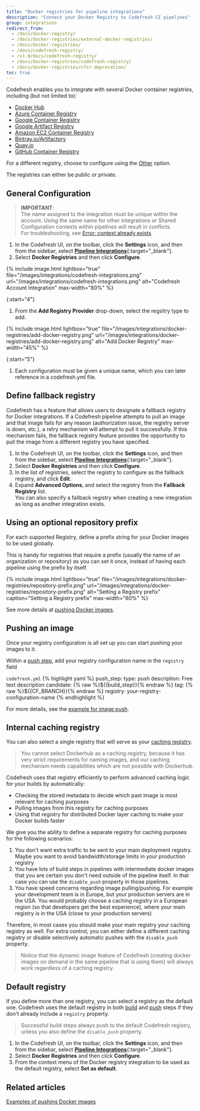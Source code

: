```yaml
---
title: "Docker registries for pipeline integrations"
description: "Connect your Docker Registry to Codefresh CI pipelines"
group: integrations
redirect_from:
  - /docs/docker-registry/
  - /docs/docker-registries/external-docker-registries/
  - /docs/docker-registries/
  - /docs/codefresh-registry/  
  - /v1.0/docs/codefresh-registry/
  - /docs/docker-registries/codefresh-registry/
  - /docs/docker-registries/cfcr-deprecation/
toc: true
---
```

Codefresh enables you to integrate with several Docker container registries, including (but not limited to):

* [Docker Hub](docker-hub)
* [Azure Container Registry](azure-docker-registry)
* [Google Container Registry](google-container-registry)
* [Google Artifact Registry](google-artifact-registry)
* [Amazon EC2 Container Registry](amazon-ec2-container-registry)
* [Bintray.io/Artifactory](bintray-io)
* [Quay.io](quay-io)
* [GitHub Container Registry](github-container-registry)

For a different registry, choose to configure using the [Other](other-registries) option.

The registries can either be public or private.

## General Configuration

>**IMPORTANT**:  
The name assigned to the integration must be unique within the account. Using the same name for other integrations or Shared Configuration contexts within pipelines will result in conflicts.<br>For troubleshooting, see [Error: context already exists]({{site.baseurl}}/docs/kb/articles/error-context-already-exists/).

1. In the Codefresh UI, on the toolbar, click the **Settings** icon, and then from the sidebar, select [**Pipeline Integrations**](https://g.codefresh.io/account-admin/account-conf/integration){:target="\_blank"}. 
1. Select **Docker Registries** and then click **Configure**.

{% include image.html
  lightbox="true"
  file="/images/integrations/codefresh-integrations.png"
  url="/images/integrations/codefresh-integrations.png"
  alt="Codefresh Account Integration"
  max-width="80%" %}

{:start="4"}
1. From the **Add Registry Provider** drop-down, select the regsitry type to add.

{% include image.html
  lightbox="true"
  file="/images/integrations/docker-registries/add-docker-registry.png"
  url="/images/integrations/docker-registries/add-docker-registry.png"
  alt="Add Docker Registry"
  max-width="45%" %}

{:start="5"}
1. Each configuration must be given a unique name, which you can later reference in a codefresh.yml file.

<!--- {% include image.html
  lightbox="true"
  file="/images/integrations/docker-registries/registry-name.png"
  url="/images/integrations/docker-registries/registry-name.png"
  alt="Specify Docker registry name"
  max-width="40%" %} -->

## Define fallback registry

Codefresh has a feature that allows users to designate a fallback registry for Docker integrations. If a Codefresh pipeline attempts to pull an image and that image fails for any reason (authorization issue, the registry server is down, etc.), a retry mechanism will attempt to pull it successfully. If this mechanism fails, the fallback registry feature provides the opportunity to pull the image from a different registry you have specified.

1. In the Codefresh UI, on the toolbar, click the **Settings** icon, and then from the sidebar, select [**Pipeline Integrations**](https://g.codefresh.io/account-admin/account-conf/integration){:target="\_blank"}. 
1. Select **Docker Registries** and then click **Configure**.
1. In the list of registries, select the registry to configure as the fallback registry, and click **Edit**.
1. Expand **Advanced Options**, and select the registry from the **Fallback Registry** list.   
  You can also specify a fallback registry when creating a new integration as long as another integration exists.

## Using an optional repository prefix

For each supported Registry, define a prefix string for your Docker images to be used globally.

This is handy for registries that require a prefix (usually the name of an organization or repository) as you can set it once, instead of having each pipeline using the prefix by itself.

{% include image.html
  lightbox="true"
  file="/images/integrations/docker-registries/repository-prefix.png"
  url="/images/integrations/docker-registries/repository-prefix.png"
  alt="Setting a Registry prefix"
  caption="Setting a Registry prefix"
  max-width="60%"
  %}

See more details at [pushing Docker images]({{site.baseurl}}/docs/ci-cd-guides/working-with-docker-registries/#pushing-docker-images).

## Pushing an image

Once your registry configuration is all set up you can start pushing your images to it.

Within a [push step]({{site.baseurl}}/docs/pipelines/steps/push/), add your registry configuration name in the `registry` field

  `codefresh.yml`
{% highlight yaml %}
push_step:
  type: push
  description: Free text description
  candidate: {% raw %}${{build_step}}{% endraw %}
  tag: {% raw %}${{CF_BRANCH}}{% endraw %}
  registry: your-registry-configuration-name
{% endhighlight %}

For more details, see the [example for image push]({{site.baseurl}}/docs/example-catalog/ci-examples/build-and-push-an-image/).

## Internal caching registry

You can also select a single registry that will serve as your [caching registry]({{site.baseurl}}/docs/pipelines/pipeline-caching/#docker-registry-caching).

> You cannot select Dockerhub as a caching registry, because it has very strict requirements for naming images, and our caching mechanism needs capabilities which are not possible with Dockerhub.

Codefresh uses that registry efficiently to perform advanced caching logic for your builds by automatically:

* Checking the stored metadata to decide which past image is most relevant for caching purposes
* Pulling images from this registry for caching purposes
* Using that registry for distributed Docker layer caching to make your Docker builds faster

We give you the ability to define a separate registry for caching purposes for the following scenarios:

1. You don't want extra traffic to be sent to your main deployment registry.  Maybe you want to avoid bandwidth/storage limits in your production registry
1. You have lots of build steps in pipelines with intermediate docker images that you are certain you don't need outside of the pipeline itself. In that case you can use the `disable_push` property in those pipelines.
1. You have speed concerns regarding image pulling/pushing. For example your development team is in Europe, but your production servers are in the USA. You would probably choose a caching registry in a European region (so that developers get the best experience), where your main registry is in the USA (close to your production servers)

Therefore, in most cases you should make your main registry your caching registry as well. For extra control, you can either define a different caching registry or disable selectively automatic pushes with the `disable_push` property.

>Notice that the dynamic image feature of Codefresh (creating docker images on demand in the same pipeline that is using them) will always work regardless of a caching registry.

## Default registry

If you define more than one registry, you can select a registry as the default one. Codefresh uses the default registry in both [build]({{site.baseurl}}/docs/pipelines/steps/build/) and [push]({{site.baseurl}}/docs/pipelines/steps/push/) steps if they don't already include a `registry` property.  

> Successful build steps always push to the default Codefresh registry, unless you also define the `disable_push` property.

1. In the Codefresh UI, on the toolbar, click the **Settings** icon, and then from the sidebar, select [**Pipeline Integrations**](https://g.codefresh.io/account-admin/account-conf/integration){:target="\_blank"}. 
1. Select **Docker Registries** and then click **Configure**.
1. From the context menu of the Docker registry integration to be used as the default registry, select **Set as default**. 
 


## Related articles 
[Examples of pushing Docker images]({{site.baseurl}}/docs/example-catalog/ci-examples/build-and-push-an-image/)  
